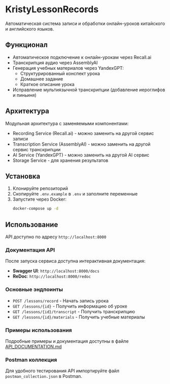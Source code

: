 # KristyLessonRecords

Автоматическая система записи и обработки онлайн-уроков китайского и английского языков.

## Функционал

- Автоматическое подключение к онлайн-урокам через Recall.ai
- Транскрипция аудио через AssemblyAI
- Генерация учебных материалов через YandexGPT:
  - Структурированный конспект урока
  - Домашнее задание
  - Краткое описание урока
- Исправление мультиязычной транскрипции (добавление иероглифов и пиньиня)

## Архитектура

Модульная архитектура с заменяемыми компонентами:
- Recording Service (Recall.ai) - можно заменить на другой сервис записи
- Transcription Service (AssemblyAI) - можно заменить на другой сервис транскрипции
- AI Service (YandexGPT) - можно заменить на другой AI сервис
- Storage Service - для хранения результатов

## Установка

1. Клонируйте репозиторий
2. Скопируйте `.env.example` в `.env` и заполните переменные
3. Запустите через Docker:
   ```bash
   docker-compose up -d
   ```

## Использование

API доступно по адресу `http://localhost:8000`

### Документация API

После запуска сервиса доступна интерактивная документация:
- **Swagger UI**: `http://localhost:8000/docs`
- **ReDoc**: `http://localhost:8000/redoc`

### Основные эндпоинты

- `POST /lessons/record` - Начать запись урока
- `GET /lessons/{id}` - Получить информацию об уроке  
- `GET /lessons/{id}/transcript` - Получить транскрипцию
- `GET /lessons/{id}/materials` - Получить учебные материалы

### Примеры использования

Подробные примеры и документация доступны в файле [API_DOCUMENTATION.md](API_DOCUMENTATION.md)

### Postman коллекция

Для удобного тестирования API импортируйте файл `postman_collection.json` в Postman. 